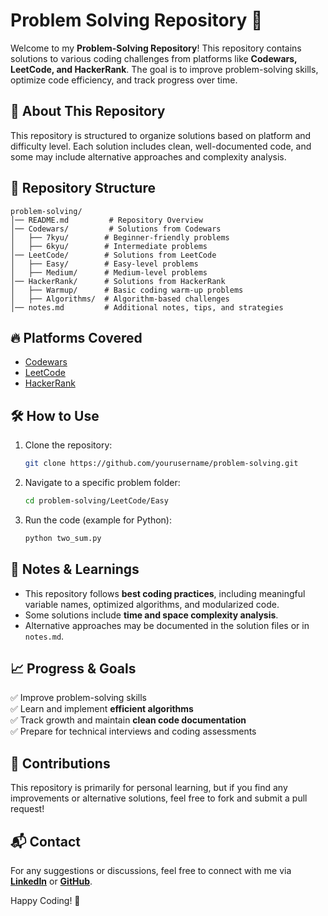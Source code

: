 # Problem Solving Repository 🚀

Welcome to my **Problem-Solving Repository**! This repository contains solutions to various coding challenges from platforms like **Codewars, LeetCode, and HackerRank**. The goal is to improve problem-solving skills, optimize code efficiency, and track progress over time.

## 📌 About This Repository
This repository is structured to organize solutions based on platform and difficulty level. Each solution includes clean, well-documented code, and some may include alternative approaches and complexity analysis.

## 📂 Repository Structure
```
problem-solving/
│── README.md         # Repository Overview
│── Codewars/         # Solutions from Codewars
│   ├── 7kyu/        # Beginner-friendly problems
│   ├── 6kyu/        # Intermediate problems
│── LeetCode/        # Solutions from LeetCode
│   ├── Easy/        # Easy-level problems
│   ├── Medium/      # Medium-level problems
│── HackerRank/      # Solutions from HackerRank
│   ├── Warmup/      # Basic coding warm-up problems
│   ├── Algorithms/  # Algorithm-based challenges
│── notes.md         # Additional notes, tips, and strategies
```

## 🔥 Platforms Covered
- [Codewars](https://www.codewars.com/)
- [LeetCode](https://leetcode.com/)
- [HackerRank](https://www.hackerrank.com/)

## 🛠️ How to Use
1. Clone the repository:
   ```bash
   git clone https://github.com/yourusername/problem-solving.git
   ```
2. Navigate to a specific problem folder:
   ```bash
   cd problem-solving/LeetCode/Easy
   ```
3. Run the code (example for Python):
   ```bash
   python two_sum.py
   ```

## 📝 Notes & Learnings
- This repository follows **best coding practices**, including meaningful variable names, optimized algorithms, and modularized code.
- Some solutions include **time and space complexity analysis**.
- Alternative approaches may be documented in the solution files or in `notes.md`.

## 📈 Progress & Goals
✅ Improve problem-solving skills <br>
✅ Learn and implement **efficient algorithms** <br>
✅ Track growth and maintain **clean code documentation** <br>
✅ Prepare for technical interviews and coding assessments <br>

## 🤝 Contributions
This repository is primarily for personal learning, but if you find any improvements or alternative solutions, feel free to fork and submit a pull request!

## 📬 Contact
For any suggestions or discussions, feel free to connect with me via **[LinkedIn](https://www.linkedin.com/in/your-profile/)** or **[GitHub](https://github.com/yourusername/)**.

Happy Coding! 🚀


